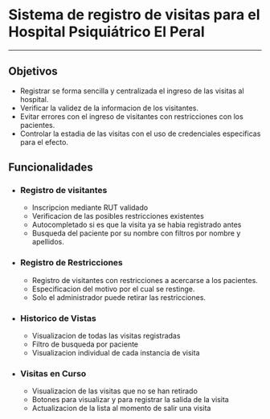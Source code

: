 # Sistema de registro de visitas para el Hospital Psiquiátrico El Peral

---

## Objetivos
  - Registrar se forma sencilla y centralizada el ingreso de las visitas al hospital.
  - Verificar la validez de la informacion de los visitantes.
  - Evitar errores con el ingreso de visitantes con restricciones con los pacientes.
  - Controlar la estadia de las visitas con el uso de credenciales especificas para el efecto.

## Funcionalidades
  * ### Registro de visitantes
    * Inscripcion mediante RUT validado
    * Verificacion de las posibles restricciones existentes
    * Autocompletado si es que la visita ya se habia registrado antes
    * Busqueda del paciente por su nombre con filtros por nombre y apellidos.
  * ### Registro de Restricciones
    * Registro de visitantes con restricciones a acercarse a los pacientes.
    * Especificacion del motivo por el cual se restinge.
    * Solo el administrador puede retirar las restricciones.
  * ### Historico de Vistas
    * Visualizacion de todas las visitas registradas
    * Filtro de busqueda por paciente
    * Visualizacion individual de cada instancia de visita
  * ### Visitas en Curso
    * Visualizacion de las visitas que no se han retirado
    * Botones para visualizar y para registrar la salida de la visita
    * Actualizacion de la lista al momento de salir una visita